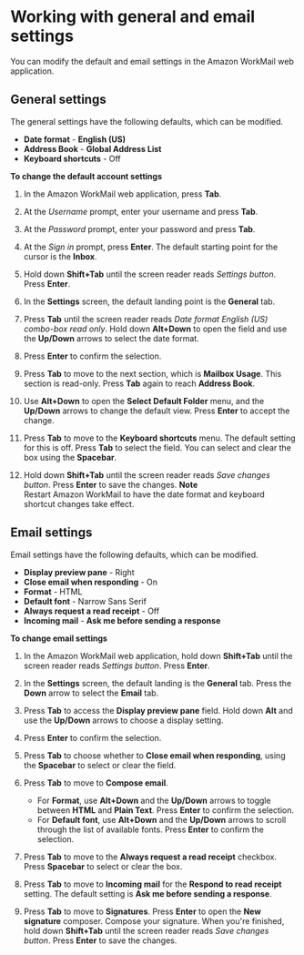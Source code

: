 # Working with general and email settings<a name="general-settings"></a>

You can modify the default and email settings in the Amazon WorkMail web application\.

## General settings<a name="general"></a>

The general settings have the following defaults, which can be modified\.
+ **Date format** \- **English \(US\)**
+ **Address Book** \- **Global Address List**
+ **Keyboard shortcuts** \- Off

**To change the default account settings**

1. In the Amazon WorkMail web application, press **Tab**\.

1. At the *Username* prompt, enter your username and press **Tab**\.

1. At the *Password* prompt, enter your password and press **Tab**\.

1. At the *Sign in* prompt, press **Enter**\. The default starting point for the cursor is the **Inbox**\.

1. Hold down **Shift\+Tab** until the screen reader reads *Settings button*\. Press **Enter**\.

1. In the **Settings** screen, the default landing point is the **General** tab\.

1. Press **Tab** until the screen reader reads *Date format English \(US\) combo\-box read only*\. Hold down **Alt\+Down** to open the field and use the **Up/Down** arrows to select the date format\.

1. Press **Enter** to confirm the selection\.

1. Press **Tab** to move to the next section, which is **Mailbox Usage**\. This section is read\-only\. Press **Tab** again to reach **Address Book**\.

1. Use **Alt\+Down** to open the **Select Default Folder** menu, and the **Up/Down** arrows to change the default view\. Press **Enter** to accept the change\.

1. Press **Tab** to move to the **Keyboard shortcuts** menu\. The default setting for this is off\. Press **Tab** to select the field\. You can select and clear the box using the **Spacebar**\.

1. Hold down **Shift\+Tab** until the screen reader reads *Save changes button*\. Press **Enter** to save the changes\. 
**Note**  
Restart Amazon WorkMail to have the date format and keyboard shortcut changes take effect\.

## Email settings<a name="email-settings"></a>

Email settings have the following defaults, which can be modified\.
+ **Display preview pane** \- Right
+ **Close email when responding** \- On
+ **Format** \- HTML
+ **Default font** \- Narrow Sans Serif
+ **Always request a read receipt** \- Off
+ **Incoming mail** \- **Ask me before sending a response**

**To change email settings**

1. In the Amazon WorkMail web application, hold down **Shift\+Tab** until the screen reader reads *Settings button*\. Press **Enter**\.

1. In the **Settings** screen, the default landing is the **General** tab\. Press the **Down** arrow to select the **Email** tab\.

1. Press **Tab** to access the **Display preview pane** field\. Hold down **Alt** and use the **Up/Down** arrows to choose a display setting\.

1. Press **Enter** to confirm the selection\.

1. Press **Tab** to choose whether to **Close email when responding**, using the **Spacebar** to select or clear the field\.

1. Press **Tab** to move to **Compose email**\. 
   + For **Format**, use **Alt\+Down** and the **Up/Down** arrows to toggle between **HTML** and **Plain Text**\. Press **Enter** to confirm the selection\.
   + For **Default font**, use **Alt\+Down** and the **Up/Down** arrows to scroll through the list of available fonts\. Press **Enter** to confirm the selection\.

1. Press **Tab** to move to the **Always request a read receipt** checkbox\. Press **Spacebar** to select or clear the box\.

1. Press **Tab** to move to **Incoming mail** for the **Respond to read receipt** setting\. The default setting is **Ask me before sending a response**\.

1. Press **Tab** to move to **Signatures**\. Press **Enter** to open the **New signature** composer\. Compose your signature\. When you're finished, hold down **Shift\+Tab** until the screen reader reads *Save changes button*\. Press **Enter** to save the changes\.
